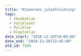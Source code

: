 ```yaml
---
title: 'Klanernes juleafslutning'
tags:
  - Skumbaklan
  - Vatiklanet
  - Peliklan
  - Kleptoklan
date_start: "2018-12-20T19:00:00"
date_end: "2018-12-20T22:45:00"
old_id: 7284
---
```

